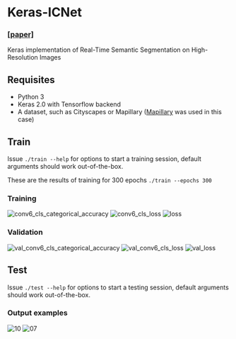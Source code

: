# Keras-ICNet
### [[paper]](https://arxiv.org/abs/1704.08545)

Keras implementation of Real-Time Semantic Segmentation on High-Resolution Images

## Requisites
- Python 3
- Keras 2.0 with Tensorflow backend
- A dataset, such as Cityscapes or Mapillary ([Mapillary](https://research.mapillary.com/) was used in this case)

## Train
Issue ```./train --help``` for options to start a training session, default arguments should work out-of-the-box.

These are the results of training for 300 epochs ```./train --epochs 300```

### Training
![conv6_cls_categorical_accuracy](https://raw.githubusercontent.com/ai-tor/Keras-ICNet/master/output/conv6_cls_categorical_accuracy.png)
![conv6_cls_loss](https://raw.githubusercontent.com/ai-tor/Keras-ICNet/master/output/conv6_cls_loss.png)
![loss](https://raw.githubusercontent.com/ai-tor/Keras-ICNet/master/output/loss.png)

### Validation
![val_conv6_cls_categorical_accuracy](https://raw.githubusercontent.com/ai-tor/Keras-ICNet/master/output/val_conv6_cls_categorical_accuracy.png)
![val_conv6_cls_loss](https://raw.githubusercontent.com/ai-tor/Keras-ICNet/master/output/val_conv6_cls_loss.png)
![val_loss](https://raw.githubusercontent.com/ai-tor/Keras-ICNet/master/output/val_loss.png)

## Test
Issue ```./test --help``` for options to start a testing session, default arguments should work out-of-the-box.

### Output examples
![10](https://raw.githubusercontent.com/ai-tor/Keras-ICNet/master/output/10.png)
![07](https://raw.githubusercontent.com/ai-tor/Keras-ICNet/master/output/7.png)
